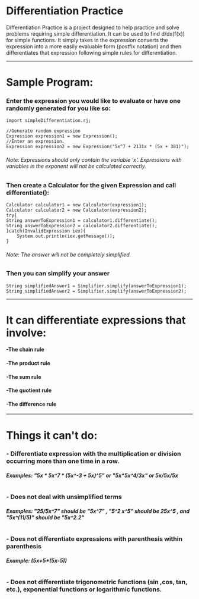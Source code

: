 # Differentiation Practice
Differentiation Practice is a project designed to help practice and solve problems requiring simple differentiation. It can be used to find d/dx(f(x)) for simple functions. It simply takes in the expression converts the expression into a more easily evaluable form (postfix notation) and then differentiates that expression following simple rules for differentiation.

---


# Sample Program:
### Enter the expression you would like to evaluate or have one randomly generated for you like so:
```{Java}
import simpleDifferentiation.rj;

//Generate random expression
Expression expression1 = new Expression();
//Enter an expression.
Expression expression2 = new Expression("5x^7 + 2131x * (5x + 381)");
```
###### Note: Expressions should only contain the variable 'x'. Expressions with variables in the exponent will not be calculated correctly.

### Then create a Calculator for the given Expression and call differentiate():
```{Java}
Calculator calculator1 = new Calculator(expression1);
Calculator calculator2 = new Calculator(expression2);
try{
String answerToExpression1 = calculator1.differentiate();
String answerToExpression2 = calculator2.differentiate();
}catch(InvalidExpression iex){
    System.out.println(iex.getMessage());
}
```
###### Note: The answer will not be completely simplified.
### Then you can simplify your answer
```{Java}
String simplifiedAnswer1 = Simplifier.simplify(answerToExpression1);
String simplifiedAnswer2 = Simplifier.simplify(answerToExpression2);
```
---


# It can differentiate expressions that involve:
#### -The chain rule
#### -The product rule
#### -The sum rule
#### -The quotient rule
#### -The difference rule


---

# Things it can't do:

### - Differentiate expression with the multiplication or division occurring more than one time in a row. 
##### Examples: "5x * 5x^7 * (5x^-3 + 5x)^5" or "5x*5x^4/3x" or 5x/5x/5x
# 
### - Does not deal with unsimplified terms
#####  Examples: "25/5x^7" should be "5x^7" , "5^2 x^5" should be 25x^5 , and "5x^(11/5)" should be "5x^2.2"
# 
### - Does not differentiate expressions with parenthesis within parenthesis
##### Example: (5x+5*(5x-5))
# 
### - Does not differentiate trigonometric functions (sin ,cos, tan, etc.), exponential functions or logarithmic functions.



